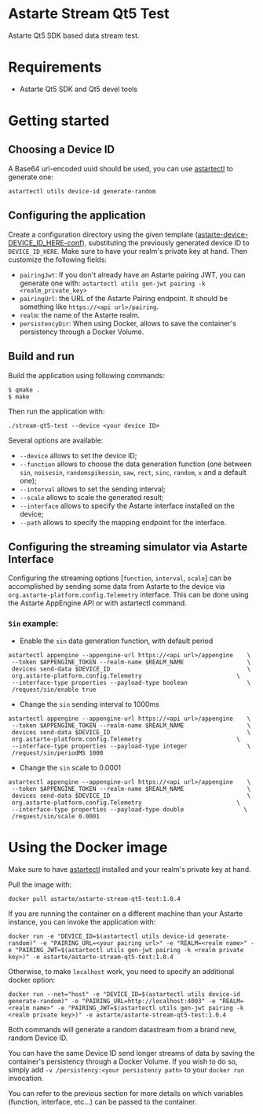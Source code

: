 Astarte Stream Qt5 Test
=======================

Astarte Qt5 SDK based data stream test.

Requirements
============

* Astarte Qt5 SDK and Qt5 devel tools

Getting started
===============

## Choosing a Device ID

A Base64 url-encoded uuid should be used, you can use [astartectl](https://github.com/astarte-platform/astartectl#installation) to generate one:

```
astartectl utils device-id generate-random
```

## Configuring the application

Create a configuration directory using the given template ([astarte-device-DEVICE_ID_HERE-conf](https://github.com/astarte-platform/stream-qt5-test/tree/release-1.0/astarte-device-DEVICE_ID_HERE-conf)), substituting the previously generated device ID to `DEVICE_ID_HERE`.
Make sure to have your realm's private key at hand.
Then customize the following fields:

- `pairingJwt`: If you don't already have an Astarte pairing JWT, you can generate one with:
`
astartectl utils gen-jwt pairing -k <realm_private_key>
`
- `pairingUrl`: the URL of the Astarte Pairing endpoint. It should be something like `https://<api url>/pairing`.
- `realm`: the name of the Astarte realm.
- `persistencyDir`: When using Docker, allows to save the container's persistency through a Docker Volume.


## Build and run

Build the application using following commands:
```
$ qmake .
$ make
```
Then run the application with:
```
./stream-qt5-test --device <your device ID>
```
Several options are available:

- `--device` allows to set the device ID;
- `--function` allows to choose the data generation function (one between `sin`, `noisesin`, `randomspikessin`, `saw`, `rect`, `sinc`, `random`, `x` and a default one);
- `--interval` allows to set the sending interval;
- `--scale` allows to scale the generated result;
- `--interface` allows to specify the Astarte interface installed on the device;
- `--path` allows to specify the mapping endpoint for the interface.

## Configuring the streaming simulator via Astarte Interface

Configuring the streaming options [`function`, `interval`, `scale`] can be accomplished by sending some data from Astarte to the device via `org.astarte-platform.config.Telemetry` interface. This can be done using the Astarte AppEngine API or with astartectl command.
### `Sin` example:

- Enable the `sin` data generation function, with default period 
``` shell
astartectl appengine --appengine-url https://<api url>/appengine    \
 --token $APPENGINE_TOKEN --realm-name $REALM_NAME                  \ 
 devices send-data $DEVICE_ID                                       \
 org.astarte-platform.config.Telemetry                           \
 --interface-type properties --payload-type boolean                 \
 /request/sin/enable true  
```

- Change the `sin` sending interval to 1000ms
``` shell
astartectl appengine --appengine-url https://<api url>/appengine    \
 --token $APPENGINE_TOKEN --realm-name $REALM_NAME                  \ 
 devices send-data $DEVICE_ID                                       \
 org.astarte-platform.config.Telemetry                           \
 --interface-type properties --payload-type integer                 \
 /request/sin/periodMS 1000  
```

- Change the `sin` scale to 0.0001
``` shell
astartectl appengine --appengine-url https://<api url>/appengine    \
 --token $APPENGINE_TOKEN --realm-name $REALM_NAME                  \ 
 devices send-data $DEVICE_ID                                       \
 org.astarte-platform.config.Telemetry                           \
 --interface-type properties --payload-type double                 \
 /request/sin/scale 0.0001
```

Using the Docker image
====

Make sure to have [astartectl](https://github.com/astarte-platform/astartectl#installation) installed and your realm's private key at hand.

Pull the image with:
```
docker pull astarte/astarte-stream-qt5-test:1.0.4
```

If you are running the container on a different machine than your Astarte instance, you can invoke the application with:
```
docker run -e "DEVICE_ID=$(astartectl utils device-id generate-random)" -e "PAIRING_URL=<your pairing url>" -e "REALM=<realm name>" -e "PAIRING_JWT=$(astartectl utils gen-jwt pairing -k <realm private key>)" -e astarte/astarte-stream-qt5-test:1.0.4
```

Otherwise, to make `localhost` work, you need to specify an additional docker option:
```
docker run --net="host" -e "DEVICE_ID=$(astartectl utils device-id generate-random)" -e "PAIRING_URL=http://localhost:4003" -e "REALM=<realm name>" -e "PAIRING_JWT=$(astartectl utils gen-jwt pairing -k <realm private key>)" -e astarte/astarte-stream-qt5-test:1.0.4
```
Both commands will generate a random datastream from a brand new, random Device ID.

You can have the same Device ID send longer streams of data by saving the container's persistency through a Docker Volume. If you wish to do so, simply add `-v /persistency:<your persistency path>` to your `docker run` invocation.

You can refer to the previous section for more details on which variables (function, interface, etc...) can be passed to the container.
